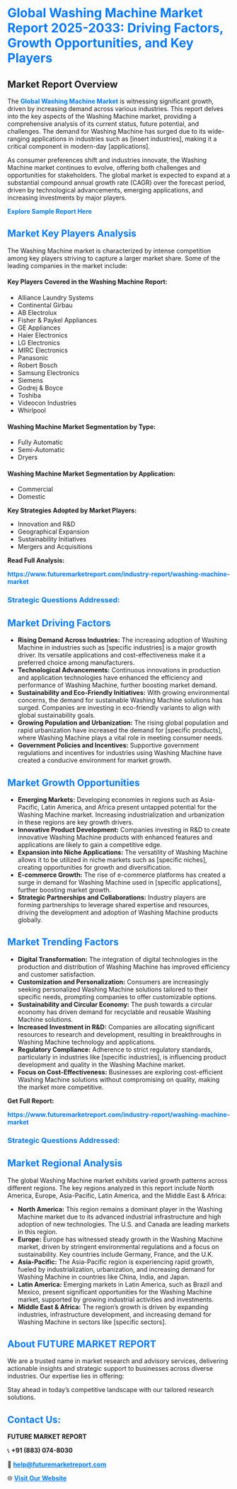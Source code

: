 <h1 style="color: #007BFF;">Global Washing Machine Market Report 2025-2033: Driving Factors, Growth Opportunities, and Key Players</h1>

<section id="overview">
<h2>Market Report Overview</h2>
<p>The <a href="https://www.futuremarketreport.com/industry-report/washing-machine-market" style="color: #007BFF; text-decoration: none;"><strong>Global Washing Machine Market</strong></a> is witnessing significant growth, driven by increasing demand across various industries. This report delves into the key aspects of the Washing Machine market, providing a comprehensive analysis of its current status, future potential, and challenges. The demand for Washing Machine has surged due to its wide-ranging applications in industries such as [insert industries], making it a critical component in modern-day [applications].</p>
<p>As consumer preferences shift and industries innovate, the Washing Machine market continues to evolve, offering both challenges and opportunities for stakeholders. The global market is expected to expand at a substantial compound annual growth rate (CAGR) over the forecast period, driven by technological advancements, emerging applications, and increasing investments by major players.</p>
</section>

<section id="overview">
<p><a href="https://www.futuremarketreport.com/request-sample/reportId=90738" style="color: #007BFF; text-decoration: none;"><strong>Explore Sample Report Here</strong></a></p>
</section>

<section id="key-players">
<h2 style="color: #007BFF;">Market Key Players Analysis</h2>
<p>The Washing Machine market is characterized by intense competition among key players striving to capture a larger market share. Some of the leading companies in the market include:</p>
<h4>Key Players Covered in the Washing Machine Report:</h4>
<ul><li>Alliance Laundry Systems</li><li>Continental Girbau</li><li>AB Electrolux</li><li>Fisher &amp; Paykel Appliances</li><li>GE Appliances</li><li>Haier Electronics</li><li>LG Electronics</li><li>MIRC Electronics</li><li>Panasonic</li><li>Robert Bosch</li><li>Samsung Electronics</li><li>Siemens</li><li>Godrej &amp; Boyce</li><li>Toshiba</li><li>Videocon Industries</li><li>Whirlpool</li></ul>
<h4>Washing Machine Market Segmentation by Type:</h4>
<ul><li>Fully Automatic</li><li>Semi-Automatic</li><li>Dryers</li></ul>

<h4>Washing Machine Market Segmentation by Application:</h4>
<ul><li>Commercial</li><li>Domestic</li></ul>
<p><strong>Key Strategies Adopted by Market Players:</strong></p>
<ul>
<li>Innovation and R&D</li>
<li>Geographical Expansion</li>
<li>Sustainability Initiatives</li>
<li>Mergers and Acquisitions</li>
</ul>
</section>

<section>
<p><strong>Read Full Analysis: </strong></p><a href="https://www.futuremarketreport.com/industry-report/washing-machine-market" style="color: #007BFF; text-decoration: none;"><strong>https://www.futuremarketreport.com/industry-report/washing-machine-market</strong></a>
<h3 style="color: #007BFF;">Strategic Questions Addressed:</h3>
</section>

<section id="driving-factors">
<h2 style="color: #007BFF;">Market Driving Factors</h2>
<ul>
<li><strong>Rising Demand Across Industries:</strong> The increasing adoption of Washing Machine in industries such as [specific industries] is a major growth driver. Its versatile applications and cost-effectiveness make it a preferred choice among manufacturers.</li>
<li><strong>Technological Advancements:</strong> Continuous innovations in production and application technologies have enhanced the efficiency and performance of Washing Machine, further boosting market demand.</li>
<li><strong>Sustainability and Eco-Friendly Initiatives:</strong> With growing environmental concerns, the demand for sustainable Washing Machine solutions has surged. Companies are investing in eco-friendly variants to align with global sustainability goals.</li>
<li><strong>Growing Population and Urbanization:</strong> The rising global population and rapid urbanization have increased the demand for [specific products], where Washing Machine plays a vital role in meeting consumer needs.</li>
<li><strong>Government Policies and Incentives:</strong> Supportive government regulations and incentives for industries using Washing Machine have created a conducive environment for market growth.</li>
</ul>
</section>

<section id="growth-opportunities">
<h2 style="color: #007BFF;">Market Growth Opportunities</h2>
<ul>
<li><strong>Emerging Markets:</strong> Developing economies in regions such as Asia-Pacific, Latin America, and Africa present untapped potential for the Washing Machine market. Increasing industrialization and urbanization in these regions are key growth drivers.</li>
<li><strong>Innovative Product Development:</strong> Companies investing in R&D to create innovative Washing Machine products with enhanced features and applications are likely to gain a competitive edge.</li>
<li><strong>Expansion into Niche Applications:</strong> The versatility of Washing Machine allows it to be utilized in niche markets such as [specific niches], creating opportunities for growth and diversification.</li>
<li><strong>E-commerce Growth:</strong> The rise of e-commerce platforms has created a surge in demand for Washing Machine used in [specific applications], further boosting market growth.</li>
<li><strong>Strategic Partnerships and Collaborations:</strong> Industry players are forming partnerships to leverage shared expertise and resources, driving the development and adoption of Washing Machine products globally.</li>
</ul>
</section>

<section id="trending-factors">
<h2 style="color: #007BFF;">Market Trending Factors</h2>
<ul>
<li><strong>Digital Transformation:</strong> The integration of digital technologies in the production and distribution of Washing Machine has improved efficiency and customer satisfaction.</li>
<li><strong>Customization and Personalization:</strong> Consumers are increasingly seeking personalized Washing Machine solutions tailored to their specific needs, prompting companies to offer customizable options.</li>
<li><strong>Sustainability and Circular Economy:</strong> The push towards a circular economy has driven demand for recyclable and reusable Washing Machine solutions.</li>
<li><strong>Increased Investment in R&D:</strong> Companies are allocating significant resources to research and development, resulting in breakthroughs in Washing Machine technology and applications.</li>
<li><strong>Regulatory Compliance:</strong> Adherence to strict regulatory standards, particularly in industries like [specific industries], is influencing product development and quality in the Washing Machine market.</li>
<li><strong>Focus on Cost-Effectiveness:</strong> Businesses are exploring cost-efficient Washing Machine solutions without compromising on quality, making the market more competitive.</li>
</ul>
</section>

<section>
<p><strong>Get Full Report: </strong></p><a href="https://www.futuremarketreport.com/industry-report/washing-machine-market" style="color: #007BFF; text-decoration: none;"><strong>https://www.futuremarketreport.com/industry-report/washing-machine-market</strong></a>
<h3 style="color: #007BFF;">Strategic Questions Addressed:</h3>
</section>


<section id="regional-analysis">
<h2 style="color: #007BFF;">Market Regional Analysis</h2>
<p>The global Washing Machine market exhibits varied growth patterns across different regions. The key regions analyzed in this report include North America, Europe, Asia-Pacific, Latin America, and the Middle East & Africa:</p>
<ul>
<li><strong>North America:</strong> This region remains a dominant player in the Washing Machine market due to its advanced industrial infrastructure and high adoption of new technologies. The U.S. and Canada are leading markets in this region.</li>
<li><strong>Europe:</strong> Europe has witnessed steady growth in the Washing Machine market, driven by stringent environmental regulations and a focus on sustainability. Key countries include Germany, France, and the U.K.</li>
<li><strong>Asia-Pacific:</strong> The Asia-Pacific region is experiencing rapid growth, fueled by industrialization, urbanization, and increasing demand for Washing Machine in countries like China, India, and Japan.</li>
<li><strong>Latin America:</strong> Emerging markets in Latin America, such as Brazil and Mexico, present significant opportunities for the Washing Machine market, supported by growing industrial activities and investments.</li>
<li><strong>Middle East & Africa:</strong> The region’s growth is driven by expanding industries, infrastructure development, and increasing demand for Washing Machine in sectors like [specific sectors].</li>
</ul>
</section>

<footer>
<h2 style="color: #007BFF;">About FUTURE MARKET REPORT</h2>
<p>We are a trusted name in market research and advisory services, delivering actionable insights and strategic support to businesses across diverse industries. Our expertise lies in offering:</p>

<p>Stay ahead in today’s competitive landscape with our tailored research solutions.</p>

<h2 style="color: #007BFF;">Contact Us:</h2>
<p><strong>FUTURE MARKET REPORT</strong></p>
<p>📞 <strong>+91 (883) 074-8030</strong></p>
<p>📧 <strong><a href="mailto:help@futuremarketreport.com" style="color: #007BFF;">help@futuremarketreport.com</a></strong></p>
<p>🌐 <strong><a href="https://www.futuremarketreport.com/" style="color: #007BFF;">Visit Our Website</a></strong></p>
</footer>